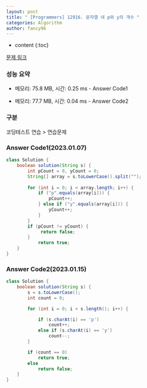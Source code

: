 ```yaml
---
layout: post
title: " [Programmers] 12916. 문자열 내 p와 y의 개수 "
categories: Algorithm
author: fancy96
---
```

* content
{:toc}

[문제 링크](https://school.programmers.co.kr/learn/courses/30/lessons/12916)

### 성능 요약

* 메모리: 75.8 MB, 시간: 0.25 ms - Answer Code1

* 메모리: 77.7 MB, 시간: 0.04 ms - Answer Code2

### 구분

코딩테스트 연습 > 연습문제

### Answer Code1(2023.01.07)

``` java
class Solution {
	boolean solution(String s) {
		int pCount = 0, yCount = 0;
		String[] array = s.toLowerCase().split(""); 
		
		for (int i = 0; i < array.length; i++) {
			if ("p".equals(array[i])) { 
				pCount++;
			} else if ("y".equals(array[i])) {
				yCount++;
			}
		}
		if (pCount != yCount) {
			 return false;
		}
			return true;
	}
}
```

### Answer Code2(2023.01.15)

``` java
class Solution {
    boolean solution(String s) {
        s = s.toLowerCase();
        int count = 0;

        for (int i = 0; i < s.length(); i++) {

            if (s.charAt(i) == 'p')
                count++;
            else if (s.charAt(i) == 'y')
                count--;
        }

        if (count == 0)
            return true;
        else
            return false;
    }
}
```

